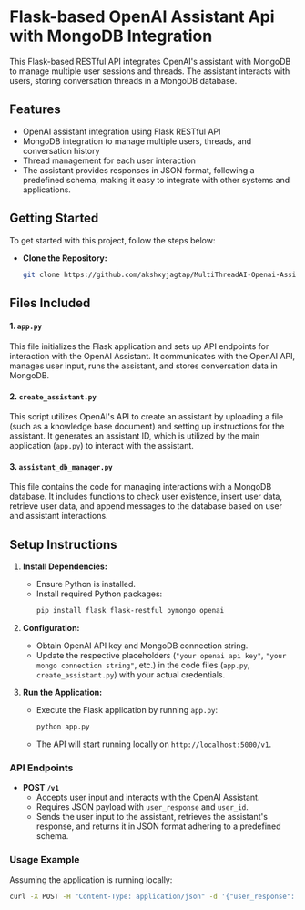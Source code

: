 # Flask-based OpenAI Assistant Api with MongoDB Integration

This Flask-based RESTful API integrates OpenAI's assistant with MongoDB to manage multiple user sessions and threads. The assistant interacts with users, storing conversation threads in a MongoDB database.

## Features

- OpenAI assistant integration using Flask RESTful API
- MongoDB integration to manage multiple users, threads, and conversation history
- Thread management for each user interaction
-  The assistant provides responses in JSON format, following a predefined schema, making it easy to integrate with other systems and applications.
 ## Getting Started

To get started with this project, follow the steps below:
- **Clone the Repository:**
   ```bash
   git clone https://github.com/akshxyjagtap/MultiThreadAI-Openai-Assitant-Api-with-Mongodb-integration-.git

##  Files Included
#### 1. `app.py`

This file initializes the Flask application and sets up API endpoints for interaction with the OpenAI Assistant. It communicates with the OpenAI API, manages user input, runs the assistant, and stores conversation data in MongoDB.

#### 2. `create_assistant.py`

This script utilizes OpenAI's API to create an assistant by uploading a file (such as a knowledge base document) and setting up instructions for the assistant. It generates an assistant ID, which is utilized by the main application (`app.py`) to interact with the assistant.

#### 3. `assistant_db_manager.py`

This file contains the code for managing interactions with a MongoDB database. It includes functions to check user existence, insert user data, retrieve user data, and append messages to the database based on user and assistant interactions.

## Setup Instructions

1. **Install Dependencies:**
   - Ensure Python is installed.
   - Install required Python packages:
     ```bash
     pip install flask flask-restful pymongo openai

2. **Configuration:**
   - Obtain OpenAI API key and MongoDB connection string.
   - Update the respective placeholders (`"your openai api key"`, `"your mongo connection string"`, etc.) in the code files (`app.py`, `create_assistant.py`) with your actual credentials.

3. **Run the Application:**
   - Execute the Flask application by running `app.py`:
     ```bash
     python app.py
     ```
   - The API will start running locally on `http://localhost:5000/v1`.

### API Endpoints

- **POST `/v1`**
  - Accepts user input and interacts with the OpenAI Assistant.
  - Requires JSON payload with `user_response` and `user_id`.
  - Sends the user input to the assistant, retrieves the assistant's response, and returns it in JSON format adhering to a predefined schema.

### Usage Example

Assuming the application is running locally:

```bash
curl -X POST -H "Content-Type: application/json" -d '{"user_response": "Hello", "user_id": "123"}' http://localhost:5000/v1
